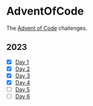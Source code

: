 # AdventOfCode
The [Advent of Code](https://adventofcode.com/) challenges.

## 2023
- [x] [Day 1](2023/AdventOfCode/Day1/Day1.cs)
- [x] [Day 2](2023/AdventOfCode/Day2/Day1.cs)
- [x] [Day 3](2023/AdventOfCode/Day3/Day3.cs)
- [x] [Day 4](2023/AdventOfCode/Day4/Day4.cs)
- [ ] [Day 5](2023/AdventOfCode/Day5/Day5.cs)
- [ ] [Day 6](2023/AdventOfCode/Day6/Day6.cs)

